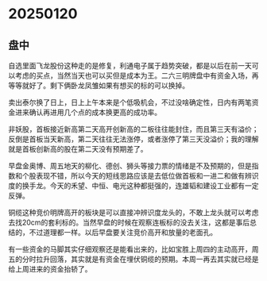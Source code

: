 # 20250120



## 盘中

自选里面飞龙股份这种走的是修复，利通电子属于趋势突破，都是以后在前一天可以考虑的买点，当然当天也可以买但是成本为王。二六三明牌盘中有资金入场，再等等就好了。剩下俩卧龙凤雏如果有想买的标的可以换掉。

卖出泰尔换了日上，日上上午本来是个低吸机会，不过没啥确定性，日内有两笔资金进来确认再进用几个点的成本换更高的成功率。

非妖股，首板接近新高第二天高开创新高的二板往往能封住，而且第三天有溢价；反倒是首板当天新高，第二天往往无法涨停，或者涨停了第三天没溢价；我的理解就是首板创新高的股在第二天没有预期差了。

早盘金奥博、周五地天的柳化、德创、狮头等接力票的情绪是不及预期的，但是指数和个股表现不错，所以今天的短线思路应该是去低位做首板和一进二和做有辨识度的换手龙。今天的禾望、中恒、电光这种都挺强的，连雄韬和建设工业都有一定反弹。

铜缆这种竞价明牌高开的板块是可以直接冲辨识度龙头的，不敢上龙头就可以考虑去找20cm的套利标的。当然早盘的时候在观察连板标的没去关注，这都是事后总结的，不过道理都一样。以后早盘要关注竞价高开和放量的老面孔。

有一些资金的马脚其实仔细观察还是能看出来的，比如宝胜上周四的主动高开，周五的分时拉升回落，其实就是有资金在埋伏铜缆的预期。本周一再去其实就已经是给上周进来的资金抬轿了。
